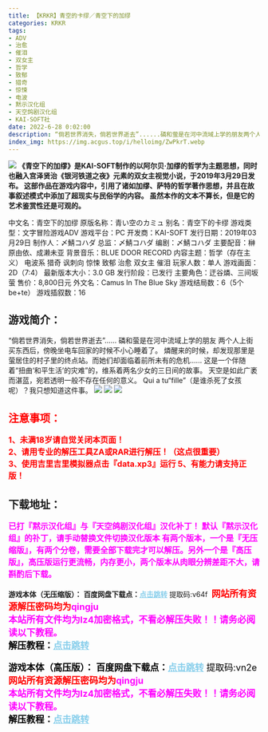 ```yaml
---
title: 【KRKR】青空的卡缪／青空下的加缪
categories: KRKR
tags:
- ADV
- 治愈
- 催泪
- 双女主
- 哲学
- 致郁
- 猎奇
- 惊悚
- 电波
- 黙示汉化组
- 天空鸽剧汉化组
- KAI-SOFT社
date: 2022-6-28 0:02:00
description: “倘若世界消失，倘若世界逝去”......磷和萤是在河中流域上学的朋友两个人上街买东西后，傍晚坐电车回家的时候不小心睡着了。燐醒来的时候，却发现那里是萤居住的村子里的终点站。而她们却面临着前所未有的危机......
index_img: https://img.acgus.top/i/helloimg/ZwPkrT.webp
---
```

![](https://img.acgus.top/i/helloimg/ZwPV31.webp)
**《青空下的加缪》是KAI-SOFT制作的以阿尔贝·加缪的哲学为主题思想，同时也融入宫泽贤治《银河铁道之夜》元素的双女主视觉小说，于2019年3月29日发布。
这部作品在游戏内容中，引用了诸如加缪、萨特的哲学著作思想，并且在故事叙述模式中添加了超现实与民俗学的内容。
虽然本作的文本不算长，但是它的艺术鉴赏性还是可观的。**

中文名：青空下的加缪
原版名称：青い空のカミュ
别名：青空下的卡缪
游戏类型：文字冒险游戏ADV
游戏平台：PC
开发商：KAI-SOFT
发行日期：2019年03月29日
制作人：〆鯖コハダ
总监：〆鯖コハダ
编剧：〆鯖コハダ
主要配音：榊原由依、成濑未亚
背景音乐：BLUE DOOR RECORD
内容主题：哲学（存在主义） 电波系 猎奇 讽刺向 惊悚 致郁 治愈 双女主 催泪
玩家人数：单人 
游戏画面：2D（7:4）
最新版本大小：3.0 GB
发行阶段：已发行
主要角色：迂谷燐、三间坂萤
售价：8,800日元
外文名：Camus In The Blue Sky
游戏结局数：6（5个be+te）
游戏插叙数：16

## 游戏简介：
“倘若世界消失，倘若世界逝去”......
磷和萤是在河中流域上学的朋友
两个人上街买东西后，傍晚坐电车回家的时候不小心睡着了。
燐醒来的时候，却发现那里是萤居住的村子里的终点站。而她们却面临着前所未有的危机......
这是一个伴随着“扭曲‘和平生活’的灾难”的，维系着两名少女的三日间的故事。
天空是如此广袤而湛蓝，宛若透明一般不存在任何的意义。
Qui a tu“fille”（是谁杀死了女孩呢）？我只想知道这件事。
![](https://img.acgus.top/i/helloimg/ZwPV31.webp)
![](https://img.acgus.top/i/helloimg/ZwPYlK.webp)
![](https://img.acgus.top/i/helloimg/ZwPf6b.webp)





## <font color=#FF0000 >注意事项：</font>
<font color=#FF0000 size=3><b>1、未满18岁请自觉关闭本页面！  
2、请用专业的解压工具ZA或RAR进行解压！（这点很重要）           
3、使用吉里吉里模拟器点击『data.xp3』运行
5、有能力请支持正版！</b></font>

## 下载地址：
<font color=#FF00FF size=3>**已打『黙示汉化组』与『天空鸽剧汉化组』汉化补丁！**</font>
<font color=#FF00FF size=3>**默认『黙示汉化组』的䃼丁，请手动替换文件切换汉化版本**</font>
<font color=#FF00FF size=3>**有两个版本，一个是『无压缩版』，有两个分卷，需要全部下载完才可以解压。另外一个是『高压版』，高压版运行更流畅，内存更小，两个版本从肉眼分辨差距不大，请斟酌后下载。**</font>

**游戏本体（无压缩版）：**
<b>百度网盘下载点：</b><a href="https://pan.baidu.com/s/1TgjqPGmjLdYlpPBWDeZSzw?pwd=v64f" style="color: #87CEEB;"><b>点击跳转</b></a> 提取码:v64f
<a style="padding: 0" href="https://post.qingju.org/AD/"><img style="max-width:100%" src="https://img.acgus.top/i/2024/07/478f689b8021d8d499ab43d21acf137a.gif" alt=""></a>
<b><font color=#FF0000 size=4>网站所有资源解压密码均为</b></font><b><font color=#FF00FF size=4>qingju</font><font color=#FF0000 ></font></b><br><b><font color=#FF00FF size=4>本站所有文件均为lz4加密格式，不看必解压失败！！请务必阅读以下教程。</b></font><br><b><font color=#000 size=4>解压教程：</b><a href="https://post.qingju.org/tutorial/000/" style="color: #87CEEB;"><b>点击跳转</b></a>

**游戏本体（高压版）：**
<b>百度网盘下载点：</b><a href="https://pan.baidu.com/s/1agV17uc5R8EWBX5go8irDA?pwd=vn2e" style="color: #87CEEB;"><b>点击跳转</b></a> 提取码:vn2e
<a style="padding: 0" href="https://post.qingju.org/AD/"><img style="max-width:100%" src="https://img.acgus.top/i/2024/07/478f689b8021d8d499ab43d21acf137a.gif" alt=""></a>
<b><font color=#FF0000 size=4>网站所有资源解压密码均为</b></font><b><font color=#FF00FF size=4>qingju</font><font color=#FF0000 ></font></b><br><b><font color=#FF00FF size=4>本站所有文件均为lz4加密格式，不看必解压失败！！请务必阅读以下教程。</b></font><br><b><font color=#000 size=4>解压教程：</b><a href="https://post.qingju.org/tutorial/000/" style="color: #87CEEB;"><b>点击跳转</b></a>